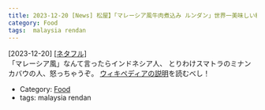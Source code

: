 ```yaml
---
title: 2023-12-20 [News] 松屋】「マレーシア風牛肉煮込み ルンダン」世界一美味しい料理に納得した！！ ---「マレーシア風」ではありません、「マレー風」です
category: Food
tags:  malaysia rendan
---
```


[2023-12-20] [[ネタフル]](https://netafull.net/fast-food/0142558.html?utm_source=pocket_saves)  
 「マレーシア風」なんて言ったらインドネシア人、
とりわけスマトラのミナンカバウの人、怒っちゃうぞ。
[ウィキペディアの説明](https://ja.wikipedia.org/wiki/%E3%83%AB%E3%83%B3%E3%83%80%E3%83%B3)を読むべし！

- Category: [Food](https://merapano.github.io/categories.html#Food)
- tags:  malaysia rendan

